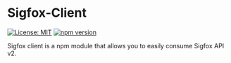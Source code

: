 # Sigfox-Client
[![License: MIT](https://img.shields.io/badge/License-MIT-yellow.svg)](https://opensource.org/licenses/MIT)
[![npm version](https://badge.fury.io/js/sigfox-client.svg)](https://badge.fury.io/js/sigfox-client)

Sigfox client is a npm module that allows you to easily consume Sigfox API v2.
